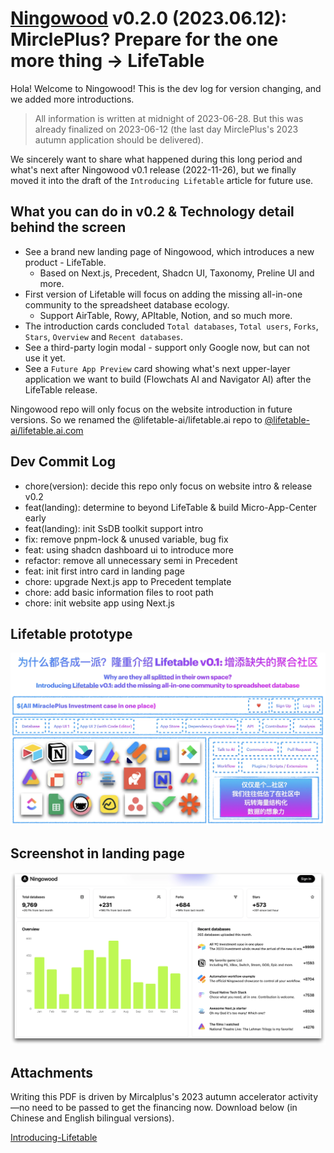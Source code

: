 # [Ningowood](http://ningowood.com) v0.2.0 (2023.06.12): MirclePlus? Prepare for the one more thing -> LifeTable

Hola! Welcome to Ningowood! This is the dev log for version changing, and we added more introductions.

> All information is written at midnight of 2023-06-28. But this was already finalized on 2023-06-12 (the last day MirclePlus's 2023 autumn application should be delivered).

We sincerely want to share what happened during this long period and what's next after Ningowood v0.1 release (2022-11-26), but we finally moved it into the draft of the `Introducing Lifetable` article for future use.

## What you can do in v0.2 & Technology detail behind the screen

* See a brand new landing page of Ningowood, which introduces a new product - LifeTable.
  * Based on Next.js, Precedent, Shadcn UI, Taxonomy, Preline UI and more.
* First version of Lifetable will focus on adding the missing all-in-one community to the spreadsheet database ecology.
  * Support AirTable, Rowy, APItable, Notion, and so much more.
* The introduction cards concluded `Total databases`, `Total users`, `Forks`, `Stars`, `Overview` and `Recent databases`.
* See a third-party login modal - support only Google now, but can not use it yet.
* See a `Future App Preview` card showing what's next upper-layer application we want to build (Flowchats AI and Navigator AI) after the LifeTable release.

Ningowood repo will only focus on the website introduction in future versions. So we renamed the  @lifetable-ai/lifetable.ai repo to [@lifetable-ai/lifetable.ai.com](https://github.com/lifetable-ai/lifetable.ai.com)

## Dev Commit Log

* chore(version): decide this repo only focus on website intro & release v0.2
* feat(landing): determine to beyond LifeTable & build Micro-App-Center early
* feat(landing): init SsDB toolkit support intro
* fix: remove pnpm-lock & unused variable, bug fix
* feat: using shadcn dashboard ui to introduce more
* refactor: remove all unnecessary semi in Precedent
* feat: init first intro card in landing page
* chore: upgrade Next.js app to Precedent template
* chore: add basic information files to root path
* chore: init website app using Next.js

## Lifetable prototype

![](../public/imgs/2023-06-12/ningowood-0_2-lifetable-prototype.webp)

## Screenshot in landing page

![](../public/imgs/2023-06-12/ningowood-0_2-landing-page.webp)

## Attachments

Writing this PDF is driven by Mircalplus's 2023 autumn accelerator activity—no need to be passed to get the financing now. Download below (in Chinese and English bilingual versions).

[Introducing-Lifetable](https://github.com/lifetable-ai/lifetable.ai/releases/download/v0.2.0/2023-06-12-Introducing-Tablehub.pdf)
